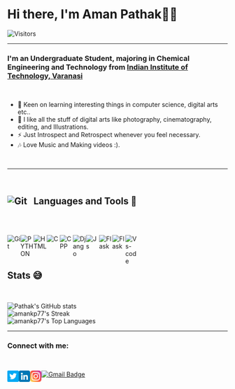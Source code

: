 # Hi there, I'm Aman Pathak👋😄 
![Visitors](https://api.visitorbadge.io/api/visitors?path=https%3A%2F%2Fgithub.com%2Famankp77&label=Visitors&countColor=%23263759&style=plastic)
<be>

---


### I'm an Undergraduate Student, majoring in Chemical Engineering and Technology from  <a href="/https://www.iitbhu.ac.in/"> <b>Indian Institute of Technology</b>, Varanasi</a> 
<br>

- 🌱  Keen on learning interesting things in computer science, digital arts etc..
- 📸  I like all the stuff of digital arts like photography, cinematography, editing, and Illustrations.
- ⚡  Just Introspect and Retrospect whenever you feel necessary.
- 🎶  Love Music and Making videos :).
<br>

---

<br>

## Languages and Tools 🧰  <img align="left" alt="Git" width="60px" src="https://io.dropinblog.com/uploaded/blogs/34239470/files/featured/top_coding_tools.png" /> 

<br><br>

[<img align="left" alt="Git" width="30px" src="https://github.com/sahilsingh2402/sahilsingh2402/blob/main/files_ss2402/git.svg" />](https://git-scm.com/)

[<img align="left" alt="PYTHON" width="30px" src="https://github.com/sahilsingh2402/sahilsingh2402/blob/main/files_ss2402/python.svg" />](https://www.python.org/)

[<img align="left" alt="HTML" width="30px" src="https://github.com/sahilsingh2402/sahilsingh2402/blob/main/files_ss2402/html.svg" />](https://html.com/)

[<img align="left" alt="C" width="30px" src="https://github.com/sahilsingh2402/sahilsingh2402/blob/main/files_ss2402/c-original.svg" />](https://www.cprogramming.com/)

[<img align="left" alt="CPP" width="30px" src="https://github.com/sahilsingh2402/sahilsingh2402/blob/main/files_ss2402/cpp.svg" />](https://www.cplusplus.com/)

[<img align="left" alt="Django" width="30px" src="https://github.com/sahilsingh2402/sahilsingh2402/blob/main/files_ss2402/django.svg" />](https://www.djangoproject.com/)

[<img align="left" alt="Js" width="30px" src="https://upload.wikimedia.org/wikipedia/commons/6/6a/JavaScript-logo.png" />](https://www.javascript.com/)

[<img align="left" alt="Flask" width="30px" src="https://www.pngfind.com/pngs/m/62-626422_python-logo-clipart-drawing-flask-hd-png-download.png" />](https://flask.palletsprojects.com/)

[<img align="left" alt="Flask" width="30px" src="https://upload.wikimedia.org/wikipedia/commons/9/97/Sqlite-square-icon.svg" />](https://www.sqlite.org/)

[<img align="left" alt="Vs-code" width="30px" src="https://upload.wikimedia.org/wikipedia/commons/9/9a/Visual_Studio_Code_1.35_icon.svg" />](https://code.visualstudio.com/)


<br>
<br>

<br>

## Stats 😅  

<br>

![Pathak's GitHub stats](https://github-readme-stats.vercel.app/api?username=amankp77&theme=tokyonight&show_icons=true&hide_border=false&count_private=true)
<br>
![amankp77's Streak](https://github-readme-streak-stats.herokuapp.com/?user=amankp77&theme=tokyonight&hide_border=false)
<br>
![amankp77's Top Languages](https://github-readme-stats.vercel.app/api/top-langs/?username=amankp77&theme=tokyonight&show_icons=true&hide_border=false&layout=compact)

---



### Connect with me:

<br>

[![Gmail Badge](https://img.shields.io/badge/-aman7kp@gmail.com-c14438?style=flat-square&logo=Gmail&logoColor=white&link=mailto:aman7kp@gmail.com)](mailto:aman7kp@gmail.com)
[<img align="left" alt="gk | Twitter" width="26px" src="https://github.com/Gourav-Kr/Gourav-Kr/blob/main/Img/twitter.png" />](https://twitter.com/Amanpat26988721)
[<img align="left" alt="gk | LinkedIn" width="26px" src="https://github.com/Gourav-Kr/Gourav-Kr/blob/main/Img/linkedin.png" />](https://www.linkedin.com/in/aman-pathak-6125721b7/)
[<img align="left" alt="GK | Instagram" width="26px" src="https://github.com/Gourav-Kr/Gourav-Kr/blob/main/Img/instagram.png" />](https://www.instagram.com/amanpathak254akp/)

<br>

